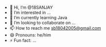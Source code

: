 - 👋 Hi, I’m @18SANJAY
- 👀 I’m interested in ...
- 🌱 I’m currently learning Java 
- 💞️ I’m looking to collaborate on ...
- 📫 How to reach me sb18042005@gmail.com
- 😄 Pronouns: he/him
- ⚡ Fun fact: ...

<!---
18SANJAY2005/18SANJAY2005 is a ✨ special ✨ repository because its `README.md` (this file) appears on your GitHub profile.
You can click the Preview link to take a look at your changes.
--->
